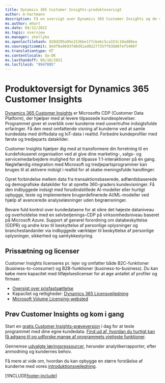 ```yaml
---
title: Dynamics 365 Customer Insights-produktoversigt
author: m-hartmann
description: Få en oversigt over Dynamics 365 Customer Insights og de vigtigste funktioner.
ms.author: mhart
ms.date: 04/12/2022
ms.topic: overview
ms.manager: shellyha
ms.openlocfilehash: 820d295a95e1536be1ffcbebc5ca153c10ad60ea
ms.sourcegitcommit: 8e9f0a9693fd8d91ad0227735ff03688fef5406f
ms.translationtype: HT
ms.contentlocale: da-DK
ms.lasthandoff: 06/10/2022
ms.locfileid: "8947085"
---
```

# <a name="product-overview-for-dynamics-365-customer-insights"></a>Produktoversigt for Dynamics 365 Customer Insights

[Dynamics 365 Customer Insights](https://dynamics.microsoft.com/ai/customer-insights/) er Microsofts CDP (Customer Data Platform), der hjælper med at levere tilpassede kundeoplevelser. Programmet giver et overblik over kunderne med uovertrufne indsigtsfulde erfaringer. Få den mest omfattende visning af kunderne ved at samle kundedata med driftsdata og IoT-data i realtid. Forbedre kundeprofiler med første og tredjeparts datakilder. 

Customer Insights hjælper dig med at transformere din forretning til en kundefokuseret organisation ved at give dine marketing-, salgs- og servicemedarbejdere mulighed for at tilpasse 1:1-interaktioner på én gang. Nøglefærdig integration med Microsoft og tredjepartsprogrammer kan bruges til at aktivere indsigt i realtid for at skabe meningsfulde handlinger.

Opret forbindelse mellem data fra transaktionsbaserede, adfærdsbaserede og demografiske datakilder for at oprette 360-graders kundevisninger. Få den indbyggede indsigt med forudindstillede AI-modeller eller hurtigt opbygge, teste og implementere brugerdefinerede AI/ML-modeller ved hjælp af avancerede analyseløsninger uden begrænsninger.

Bevare fuld kontrol over kundedataene for at sikre det højeste dataniveau og overholdelse med en selvbetjenings-CDP på virksomhedsniveau baseret på Microsoft Azure. Support af generel forordning om databeskyttelse (GDPR) og andre krav til beskyttelse af personlige oplysninger og branchestandarder via indbyggede værktøjer til beskyttelse af personlige oplysninger, sikkerhed og samtykkestyring.

## <a name="pricing-and-licensing"></a>Prissætning og licenser
Customer Insights licenseres pr. lejer og omfatter både B2C-funktioner (business-to-consumer) og B2B-funktioner (business-to-business). Du kan købe mere kapacitet med tilføjelseslicenser for at øge antallet af profiler og firmaer.

- [Oversigt over prisfastsættelse](https://dynamics.microsoft.com/ai/customer-insights/pricing/)
- Kapacitet og rettigheder: [Dynamics 365 Licensvejledning](https://go.microsoft.com/fwlink/?LinkId=866544)
- [Microsoft Volume Licensing-websted](https://www.microsoft.com/licensing/how-to-buy/how-to-buy)

## <a name="try-customer-insights-and-get-started"></a>Prøv Customer Insights og kom i gang

Start en [gratis Customer Insights-prøveversion](https://signup.microsoft.com/create-account/signup?SKU=036c2481-aa8a-47cd-ab43-324f0c157c2d&ali=1&RU=https:%2F%2Fhome.ci.ai.dynamics.com%2Fstart%2Ftrial&products=036c2481-aa8a-47cd-ab43-324f0c157c2d) i dag for at teste programmet med dine egne kundedata. [Find ud af, hvordan du hurtigt kan få adgang til og udforske mange af programmets vigtigste funktioner](trial-signup.md). 

Gennemse [udvalgte læringsressourcer](https://dynamics.microsoft.com/ai/customer-insights/resources/), herunder analytikerrapporter, efter anmodning og kundernes behov.

Få mere at vide om, hvordan du kan opbygge en større forståelse af kunderne med vores [introduktionsvejledning](get-started.md).

[!INCLUDE[footer-include](includes/footer-banner.md)]
